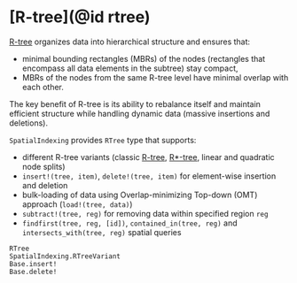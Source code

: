 # [R-tree](@id rtree)

[R-tree](https://en.wikipedia.org/wiki/R-tree) organizes data into
hierarchical structure and ensures that:
  * minimal bounding rectangles (MBRs) of the nodes (rectangles that
    encompass all data elements in the subtree) stay compact,
  * MBRs of the nodes from the same R-tree level have minimal overlap
    with each other.

The key benefit of R-tree is its ability to rebalance itself
and maintain efficient structure while handling dynamic data (massive insertions
and deletions).

`SpatialIndexing` provides `RTree` type that supports:
  * different R-tree variants (classic [R-tree](https://en.wikipedia.org/wiki/R-tree),
    [R*-tree](https://en.wikipedia.org/wiki/R*_tree), linear and quadratic node splits)
  * `insert!(tree, item)`, `delete!(tree, item)` for element-wise insertion and deletion
  * bulk-loading of data using Overlap-minimizing Top-down (OMT) approach (`load!(tree, data)`)
  * `subtract!(tree, reg)` for removing data within specified region `reg`
  * `findfirst(tree, reg, [id])`, `contained_in(tree, reg)` and `intersects_with(tree, reg)` spatial queries

```@docs
RTree
SpatialIndexing.RTreeVariant
Base.insert!
Base.delete!
```
